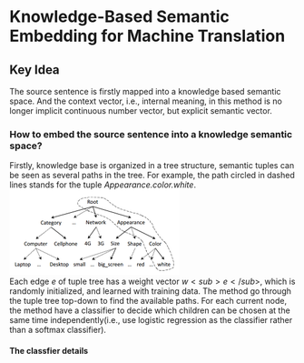# Knowledge-Based Semantic Embedding for Machine Translation  

## Key Idea  
The source sentence is firstly mapped into a knowledge based semantic space. And the context vector, i.e., internal meaning, in this method is no longer implicit continuous number vector, but explicit semantic vector.  
### How to embed the source sentence into a knowledge semantic space?  
Firstly, knowledge base is organized in a tree structure, semantic tuples can be seen as several paths in the tree. For example, the path circled in dashed lines stands for the tuple *Appearance.color.white*.  
![tree knowledge](https://github.com/Lintianqianjin/Papers-of-Integrating-KG-into-NLP/blob/master/ACL/2016/relevant/Knowledge-Based%20Semantic%20Embedding%20for%20Machine%20Translation/knowledge%20base%20tree%20structure.png)  
Each edge $e$ of tuple tree has a weight vector $w<sub>e</sub>$, which is randomly initialized, and learned with training data. The method go through the tuple tree top-down to find the available paths. For each current node, the method have a classifier to decide which children can be chosen at the same time independently(i.e., use logistic regression as the classifier rather than a softmax classifier).
#### The classfier details
